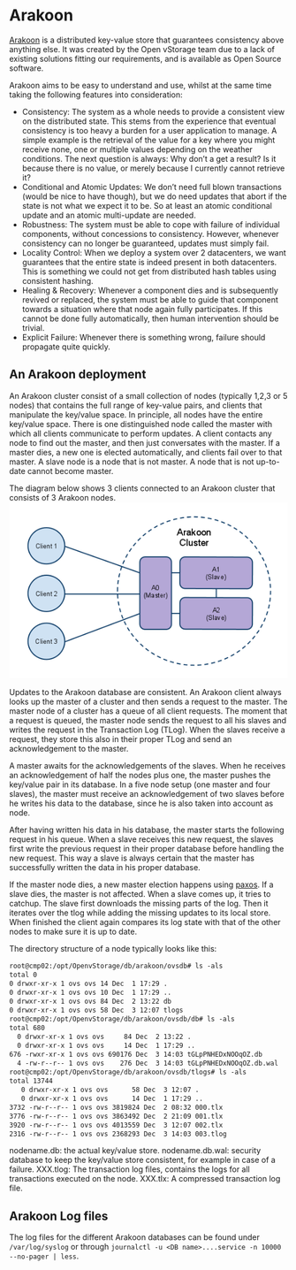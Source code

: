 # Arakoon

[Arakoon](http://arakoon.org/) is a distributed key-value store that guarantees consistency above anything else. It was created by the Open vStorage team due to a lack of existing solutions fitting our requirements, and is available as Open Source software.

Arakoon aims to be easy to understand and use, whilst at the same time taking the following features into consideration:
* Consistency: The system as a whole needs to provide a consistent view on the distributed state. This stems from the experience that eventual consistency is too heavy a burden for a user application to manage. A simple example is the retrieval of the value for a key where you might receive none, one or multiple values depending on the weather conditions. The next question is always: Why don’t a get a result? Is it because there is no value, or merely because I currently cannot retrieve it?
* Conditional and Atomic Updates: We don’t need full blown transactions (would be nice to have though), but we do need updates that abort if the state is not what we expect it to be. So at least an atomic conditional update and an atomic multi-update are needed.
* Robustness: The system must be able to cope with failure of individual components, without concessions to consistency. However, whenever consistency can no longer be guaranteed, updates must simply fail.
* Locality Control: When we deploy a system over 2 datacenters, we want guarantees that the entire state is indeed present in both datacenters. This is something we could not get from distributed hash tables using consistent hashing.
* Healing & Recovery: Whenever a component dies and is subsequently revived or replaced, the system must be able to guide that component towards a situation where that node again fully participates. If this cannot be done fully automatically, then human intervention should be trivial.
* Explicit Failure: Whenever there is something wrong, failure should propagate quite quickly.

## An Arakoon deployment
An Arakoon cluster consist of a small collection of nodes (typically 1,2,3 or 5 nodes) that contains the full range of key-value pairs, and clients that manipulate the key/value space. In principle, all nodes have the entire key/value space. There is one distinguished node called the master with which all clients communicate to perform updates. A client contacts any node to find out the master, and then just conversates with the master. If a master dies, a new one is elected automatically, and clients fail over to that master. A slave node is a node that is not master. A node that is not up-to-date cannot become master.

The diagram below shows 3 clients connected to an Arakoon cluster that consists of 3 Arakoon nodes.
![](docs/Images/ArakoonDeployment.png)

Updates to the Arakoon database are consistent. An Arakoon client always looks up the master of a cluster and then sends a request to the master. The master node of a cluster has a queue of all client requests. The moment that a request is queued, the master node sends the request to all his slaves and writes the request in the Transaction Log (TLog). When the slaves receive a request, they store this also in their proper TLog and send an acknowledgement to the master.

A master awaits for the acknowledgements of the slaves. When he receives an acknowledgement of half the nodes plus one, the master pushes the key/value pair in its database. In a five node setup (one master and four slaves), the master must receive an acknowledgement of two slaves before he writes his data to the database, since he is also taken into account as node.

After having written his data in his database, the master starts the following request in his queue. When a slave receives this new request, the slaves first write the previous request in their proper database before handling the new request. This way a slave is always certain that the master has successfully written the data in his proper database.

If the master node dies, a new master election happens using [paxos](https://en.wikipedia.org/wiki/Paxos_(computer_science)). If a slave dies, the master is not affected. When a slave comes up, it tries to catchup. The slave first downloads the missing parts of the log. Then it iterates over the tlog while adding the missing updates to its local store. When finished the client again compares its log state with that of the other nodes to make sure it is up to date.

The directory structure of a node typically looks like this:
```
root@cmp02:/opt/OpenvStorage/db/arakoon/ovsdb# ls -als
total 0
0 drwxr-xr-x 1 ovs ovs 14 Dec  1 17:29 .
0 drwxr-xr-x 1 ovs ovs 10 Dec  1 17:29 ..
0 drwxr-xr-x 1 ovs ovs 84 Dec  2 13:22 db
0 drwxr-xr-x 1 ovs ovs 58 Dec  3 12:07 tlogs
root@cmp02:/opt/OpenvStorage/db/arakoon/ovsdb/db# ls -als
total 680
  0 drwxr-xr-x 1 ovs ovs     84 Dec  2 13:22 .
  0 drwxr-xr-x 1 ovs ovs     14 Dec  1 17:29 ..
676 -rwxr-xr-x 1 ovs ovs 690176 Dec  3 14:03 tGLpPNHEDxNOOqOZ.db
  4 -rw-r--r-- 1 ovs ovs    276 Dec  3 14:03 tGLpPNHEDxNOOqOZ.db.wal
root@cmp02:/opt/OpenvStorage/db/arakoon/ovsdb/tlogs# ls -als
total 13744
   0 drwxr-xr-x 1 ovs ovs      58 Dec  3 12:07 .
   0 drwxr-xr-x 1 ovs ovs      14 Dec  1 17:29 ..
3732 -rw-r--r-- 1 ovs ovs 3819824 Dec  2 08:32 000.tlx
3776 -rw-r--r-- 1 ovs ovs 3863492 Dec  2 21:09 001.tlx
3920 -rw-r--r-- 1 ovs ovs 4013559 Dec  3 12:07 002.tlx
2316 -rw-r--r-- 1 ovs ovs 2368293 Dec  3 14:03 003.tlog
```

nodename.db: the actual key/value store.
nodename.db.wal: security database to keep the key/value store consistent, for example in case of a failure.
XXX.tlog: The transaction log files, contains the logs for all transactions executed on the node.
XXX.tlx: A compressed transaction log file.

## Arakoon Log files
The log files for the different Arakoon databases can be found under `/var/log/syslog` or through `journalctl -u <DB name>....service -n 10000 --no-pager | less`.


